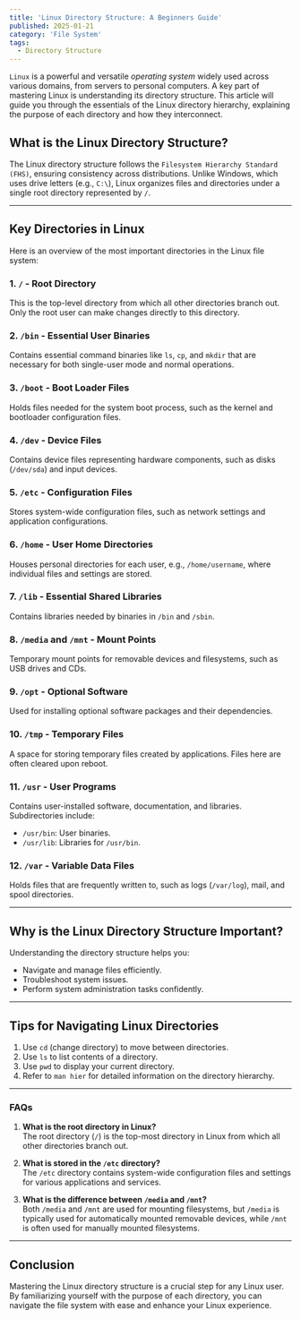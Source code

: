```yaml
---
title: 'Linux Directory Structure: A Beginners Guide'
published: 2025-01-21
category: 'File System'
tags:
  - Directory Structure
---
```

`Linux` is a powerful and versatile *operating system* widely used across various domains, from servers to personal computers. A key part of mastering Linux is understanding its directory structure. This article will guide you through the essentials of the Linux directory hierarchy, explaining the purpose of each directory and how they interconnect.

## What is the Linux Directory Structure?

The Linux directory structure follows the `Filesystem Hierarchy Standard (FHS)`, ensuring consistency across distributions. Unlike Windows, which uses drive letters (e.g., `C:\`), Linux organizes files and directories under a single root directory represented by `/`.

---

## Key Directories in Linux

Here is an overview of the most important directories in the Linux file system:

### 1. `/` - Root Directory
This is the top-level directory from which all other directories branch out. Only the root user can make changes directly to this directory.

### 2. `/bin` - Essential User Binaries
Contains essential command binaries like `ls`, `cp`, and `mkdir` that are necessary for both single-user mode and normal operations.

### 3. `/boot` - Boot Loader Files
Holds files needed for the system boot process, such as the kernel and bootloader configuration files.

### 4. `/dev` - Device Files
Contains device files representing hardware components, such as disks (`/dev/sda`) and input devices.

### 5. `/etc` - Configuration Files
Stores system-wide configuration files, such as network settings and application configurations.

### 6. `/home` - User Home Directories
Houses personal directories for each user, e.g., `/home/username`, where individual files and settings are stored.

### 7. `/lib` - Essential Shared Libraries
Contains libraries needed by binaries in `/bin` and `/sbin`.

### 8. `/media` and `/mnt` - Mount Points
Temporary mount points for removable devices and filesystems, such as USB drives and CDs.

### 9. `/opt` - Optional Software
Used for installing optional software packages and their dependencies.

### 10. `/tmp` - Temporary Files
A space for storing temporary files created by applications. Files here are often cleared upon reboot.

### 11. `/usr` - User Programs
Contains user-installed software, documentation, and libraries. Subdirectories include:
- `/usr/bin`: User binaries.
- `/usr/lib`: Libraries for `/usr/bin`.

### 12. `/var` - Variable Data Files
Holds files that are frequently written to, such as logs (`/var/log`), mail, and spool directories.

---

## Why is the Linux Directory Structure Important?

Understanding the directory structure helps you:
- Navigate and manage files efficiently.
- Troubleshoot system issues.
- Perform system administration tasks confidently.

---

## Tips for Navigating Linux Directories
1. Use `cd` (change directory) to move between directories.
2. Use `ls` to list contents of a directory.
3. Use `pwd` to display your current directory.
4. Refer to `man hier` for detailed information on the directory hierarchy.

---

### FAQs

1. **What is the root directory in Linux?** <br>
The root directory (`/`) is the top-most directory in Linux from which all other directories branch out.

2. **What is stored in the `/etc` directory?** <br>
The `/etc` directory contains system-wide configuration files and settings for various applications and services.

3. **What is the difference between `/media` and `/mnt`?** <br>
Both `/media` and `/mnt` are used for mounting filesystems, but `/media` is typically used for automatically mounted removable devices, while `/mnt` is often used for manually mounted filesystems.

---

## Conclusion

Mastering the Linux directory structure is a crucial step for any Linux user. By familiarizing yourself with the purpose of each directory, you can navigate the file system with ease and enhance your Linux experience.